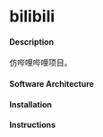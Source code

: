 # bilibili

#### Description
仿哔哩哔哩项目。

#### Software Architecture

#### Installation


#### Instructions




